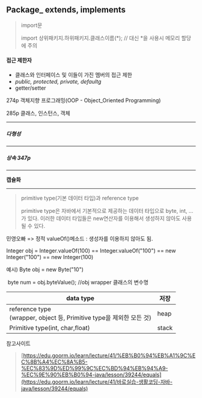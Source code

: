 ## Package_ extends, implements

> import문
>
> import 상위패키지.하위패키지.클래스이름(*); // 대신 *을 사용시 메모리 할당에 주의

#### 접근 제한자

+ 클래스와 인터페이스 및 이들이 가진 멤버의 접근 제한
+ *public, protected, private, defaultg*
+ getter/setter



274p 객체지향 프로그래밍(OOP -  Object_Oriented Programming)

285p 클래스, 인스턴스, 객체

---

##### 다형성



---

##### 상속 347p

---

**캡슐화**

---

>primitive type(기본 데이터 타입)과 reference type
>
>primitive type은 자바에서 기본적으로 제공하는 데이터 타입으로 byte, int, ...가 있다. 이러한 데이터 타입들은 new연산자를 이용해서 생성하지 않아도 사용될 수 있다.



민영오빠 =>  정적 valueOf()메소드 : 생성자를 이용하지 않아도 됨.

Integer obj = Integer.valueOf(100) 
== Integer.valueOf("100")
== new Integer("100") 
== new Integer(100)

예시)  Byte obj = new Byte("10")

​			byte	num = obj.byteValue(); //obj wrapper 클래스의 변수명



| data type                                                    | 저장  |
| ------------------------------------------------------------ | ----- |
| reference type<br />(wrapper, object 등, Primitive type을 제외한 모든 것) | heap  |
| Primitive type(int, char,float)                              | stack |





참고사이트

>[https://edu.goorm.io/learn/lecture/41/%EB%B0%94%EB%A1%9C%EC%8B%A4%EC%8A%B5-%EC%83%9D%ED%99%9C%EC%BD%94%EB%94%A9-%EC%9E%90%EB%B0%94-java/lesson/39244/equals](https://edu.goorm.io/learn/lecture/41/바로실습-생활코딩-자바-java/lesson/39244/equals)
>
>